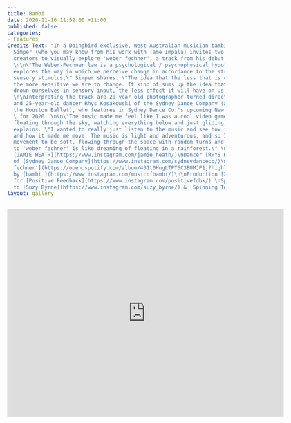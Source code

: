 ```yaml
---
title: Bambi
date: 2020-11-16 11:52:00 +11:00
published: false
categories:
- Features
Credits Text: "In a Doingbird exclusive, West Australian musician bambi aka Dominic
  Simper (who you may know from his work with Tame Impala) invites two up-and-coming
  creators to visually explore 'weber fechner', a track from his debut EP unfolding.
  \n\n\"The Weber-Fechner law is a psychological / psychophysical hypothesis which
  explores the way in which we perceive change in accordance to the strength of a
  sensory stimulus,\" Simper shares. \"The idea that the less that is currently occurring,
  the more sensitive we are to change. It kind of sums up the idea that the more we
  drown ourselves in sensory input, the less effect it will have on us in the end.\"
  \n\nInterpreting the track are 20-year-old photographer-turned-director Jamie Heath,
  and 25-year-old dancer Rhys Kosakowski of the Sydney Dance Company (and formerly
  the Houston Ballet), who features in Sydney Dance Co.'s upcoming New Breed performances
  \ for 2020. \n\n\"The music made me feel like I was a cool video game character
  floating through the sky, watching everything below and just gliding,\" Kosakowski
  explains. \"I wanted to really just listen to the music and see how it made me feel,
  and how it made me move. The music is light and adventurous, and so I wanted my
  movement to be soft, flowing through the space with random turns and leaps. Dancing
  to 'weber fechner' is like dreaming of floating in a rainforest.\" \n\nDirector
  [JAMIE HEATH](https://www.instagram.com/jamie_heath/)\nDancer [RHYS KOSAKOSKI](https://www.instagram.com/rhyskosakowski/)
  of [Sydney Dance Company](https://www.instagram.com/sydneydanceco/)\n\nTrack ['weber
  fechner'](https://open.spotify.com/album/431t0HngLTPT6C3BUMJP1j?highlight=spotify:track:7EDASteztefYPZV2Hsj7Os)
  by [bambi ](https://www.instagram.com/musicofbambi/)\n\nProduction [Zac Bayly](https://www.instagram.com/zacbayly/)
  for [Positive Feedback](https://www.instagram.com/positivefdbk/) \nSpecial thanks
  to [Suzy Byrne](https://www.instagram.com/suzy_byrne/) & [Spinning Top](https://www.instagram.com/spinningtopmusic/)\n\n"
layout: gallery
---
```


<iframe src="https://player.vimeo.com/video/480109746" width="640" height="480" frameborder="0" allow="autoplay; fullscreen" allowfullscreen></iframe>


